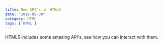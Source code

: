 ```yaml
---
title: New API's in HTML5
date: "2018-05-30"
category: HTML
tags: ['HTML']
---
```


HTML5 includes some amazing API's, see how you can interact with them.